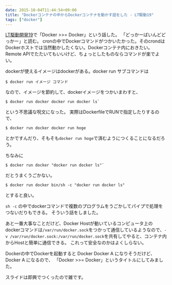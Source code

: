 ```yaml
---
date: 2015-10-04T11:44:54+09:00
title: "Dockerコンテナの中からDockerコンテナを動かす話をした - LT駆動19"
tags: ["docker"]
---
```


[LT駆動開発19](https://github.com/LTDD/Sessions/wiki/LT駆動開発19)で「Docker >>= Docker」という話した。
「どっかーばいんどどっかー」と読む。
cronの中でDockerコマンドがつかいたかった。そのcrondはDockerホストでは当然動かしたくない。Dockerコンテナ内におきたい。
Remote APIでたたいてもいいけど、ちょっとしたものならコマンドが楽でよい。

dockerが使えるイメージはdockerがある。docker run サブコマンドは

```
$ docker run イメージ コマンド
```

なので、イメージを節約して、dockerイメージをつかいまわすと、
```
$ docker run docker docker run docker ls`
```
という不思議な呪文になった。
実際はDockerfileでRUNで指定したりするので、

```
$ docker run docker docker run hoge
```
とかですんだり、そもそも`docker run hoge`で済むようにつくることになるだろう。

ちなみに
```
$ docker run docker "docker run docker ls"`
```
だとうまくうごかない。

```
$ docker run docker bin/sh -c "docker run docker ls"
```
とすると良い。

`sh -c` の中でdockerコマンドで複数のプログラムをうごかしてパイプで処理をつないだりもできる。
そういう話をしました。

あと一番大事なことだけど、Docker Hostが動いているコンピュータ上のdockerコマンドは`/var/run/docker.sock`をつかって通信しているようなので、`-v /var/run/docker.sock:/var/run/docker.sock`を共有してやると、コンテナ内からHostと簡単に通信できる。
これって安全なのかはよくしらない。

Dockerの中でDockerを起動すると Docker Docker A になりそうだけど、Docker A になるので、 「Docker >>= Docker」というタイトルにしてみました。

スライドは即興でつくったので雑です。

<script async class="speakerdeck-embed" data-id="c9b2baf5752447559ac85dd46a1555ef" data-ratio="1.33333333333333" src="//speakerdeck.com/assets/embed.js"></script>
